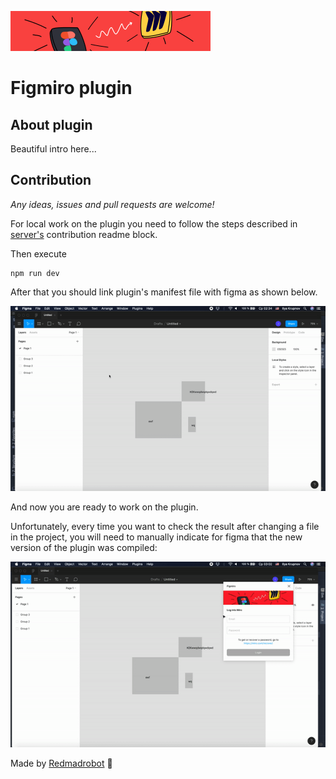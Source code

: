 ![Figmiro logo](/images/cover.png)

# Figmiro plugin

## About plugin

Beautiful intro here...

## Contribution

*Any ideas, issues and pull requests are welcome!*

For local work on the plugin you need to follow the steps described in
[server's](https://github.com/smth/readme) contribution readme block.

Then execute
```shell script
npm run dev
```

After that you should link plugin's manifest file with figma as shown below.

![Manifest linking](/images/how-to-install.gif)

And now you are ready to work on the plugin.

Unfortunately, every time you want to check the result after changing a file in the project,
you will need to manually indicate for figma that the new version of the plugin was compiled:

![Work with changes](/images/changes.gif)

Made by [Redmadrobot](https://www.redmadrobot.com/) 🤖
